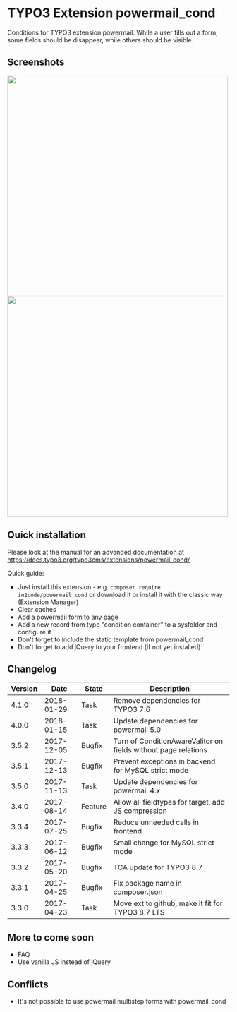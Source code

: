 # TYPO3 Extension powermail_cond

Conditions for TYPO3 extension powermail. 
While a user fills out a form, some fields should be disappear, while 
others should be visible.

## Screenshots

<img src="https://box.everhelper.me/attachment/960963/84725fb7-0b3e-4c40-b52e-29d7620777bb/262407-avsUb6HB0e7pfLxX/screen.png" width="500" />

<img src="https://box.everhelper.me/attachment/960958/84725fb7-0b3e-4c40-b52e-29d7620777bb/262407-TS99F55fzyD1GlaN/screen.png" width="500" />

## Quick installation

Please look at the manual for an advanded documentation at https://docs.typo3.org/typo3cms/extensions/powermail_cond/

Quick guide:
- Just install this extension - e.g. `composer require in2code/powermail_cond` or download it or install it with the classic way (Extension Manager)
- Clear caches
- Add a powermail form to any page
- Add a new record from type "condition container" to a sysfolder and configure it
- Don't forget to include the static template from powermail_cond
- Don't forget to add jQuery to your frontend (if not yet installed)

## Changelog

| Version    | Date       | State      | Description                                                                  |
| ---------- | ---------- | ---------- | ---------------------------------------------------------------------------- |
| 4.1.0      | 2018-01-29 | Task       | Remove dependencies for TYPO3 7.6                                            |
| 4.0.0      | 2018-01-15 | Task       | Update dependencies for powermail 5.0                                        |
| 3.5.2      | 2017-12-05 | Bugfix     | Turn of ConditionAwareValitor on fields without page relations               |
| 3.5.1      | 2017-12-13 | Bugfix     | Prevent exceptions in backend for MySQL strict mode                          |
| 3.5.0      | 2017-11-13 | Task       | Update dependencies for powermail 4.x                                        |
| 3.4.0      | 2017-08-14 | Feature    | Allow all fieldtypes for target, add JS compression                          |
| 3.3.4      | 2017-07-25 | Bugfix     | Reduce unneeded calls in frontend                                            |
| 3.3.3      | 2017-06-12 | Bugfix     | Small change for MySQL strict mode                                           |
| 3.3.2      | 2017-05-20 | Bugfix     | TCA update for TYPO3 8.7                                                     |
| 3.3.1      | 2017-04-25 | Bugfix     | Fix package name in composer.json                                            |
| 3.3.0      | 2017-04-23 | Task       | Move ext to github, make it fit for TYPO3 8.7 LTS                            |

## More to come soon

- FAQ
- Use vanilla JS instead of jQuery

## Conflicts

- It's not possible to use powermail multistep forms with powermail_cond
